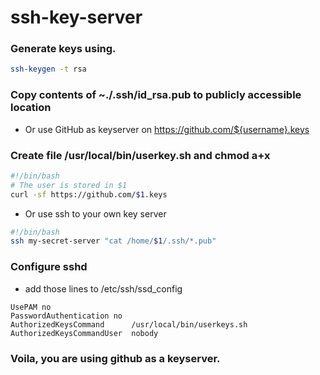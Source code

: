 # ssh-key-server
### Generate keys using.
```bash
ssh-keygen -t rsa
```
### Copy contents of ~./.ssh/id_rsa.pub to publicly accessible location
- Or use GitHub as keyserver on https://github.com/${username}.keys

### Create file /usr/local/bin/userkey.sh and chmod a+x
```bash
#!/bin/bash
# The user is stored in $1
curl -sf https://github.com/$1.keys
```
- Or use ssh to your own key server
```bash
#!/bin/bash
ssh my-secret-server "cat /home/$1/.ssh/*.pub"
```

### Configure sshd
- add those lines to /etc/ssh/ssd_config
```
UsePAM no
PasswordAuthentication no
AuthorizedKeysCommand      /usr/local/bin/userkeys.sh
AuthorizedKeysCommandUser  nobody
```

### Voila, you are using github as a keyserver.
